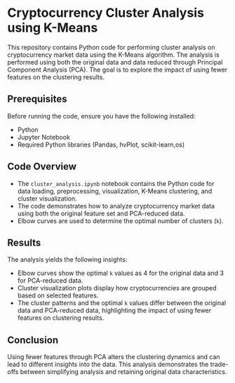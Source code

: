 # Cryptocurrency Cluster Analysis using K-Means

This repository contains Python code for performing cluster analysis on cryptocurrency market data using the K-Means algorithm. 
The analysis is performed using both the original data and data reduced through Principal Component Analysis (PCA). The goal is to explore the impact of using fewer features on the clustering results.

## Prerequisites
Before running the code, ensure you have the following installed:
- Python 
- Jupyter Notebook
- Required Python libraries (Pandas, hvPlot, scikit-learn,os)

## Code Overview

- The `cluster_analysis.ipynb` notebook contains the Python code for data loading, preprocessing, visualization, K-Means clustering, and cluster visualization.
- The code demonstrates how to analyze cryptocurrency market data using both the original feature set and PCA-reduced data.
- Elbow curves are used to determine the optimal number of clusters (`k`).

## Results



The analysis yields the following insights:

- Elbow curves show the optimal `k` values as 4 for the original data and 3 for PCA-reduced data.
- Cluster visualization plots display how cryptocurrencies are grouped based on selected features.
- The cluster patterns and the optimal `k` values differ between the original data and PCA-reduced data, highlighting the impact of using fewer features on clustering results.

## Conclusion

Using fewer features through PCA alters the clustering dynamics and can lead to different insights into the data. This analysis demonstrates the trade-offs between simplifying analysis and retaining original data characteristics.


